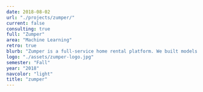 ```yaml
---
date: 2018-08-02
url: "./projects/zumper/"
current: false
consulting: true
full: "Zumper"
area: "Machine Learning"
retro: true
blurb: "Zumper is a full-service home rental platform. We built models for spam classification and creating a web application to display and interact with the results."
logo: "./assets/zumper-logo.jpg"
semester: "Fall"
year: "2018"
navcolor: "light"
title: "zumper"
---
```

